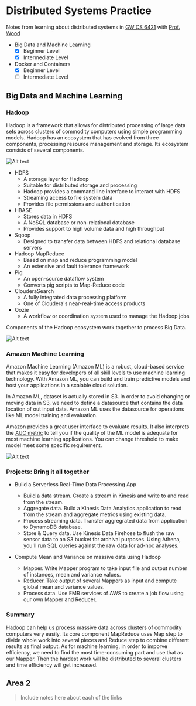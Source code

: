 # Distributed Systems Practice
Notes from learning about distributed systems in [GW CS 6421](https://gwdistsys18.github.io/) with [Prof. Wood](https://faculty.cs.gwu.edu/timwood/)

- Big  Data and Machine Learning
    - [x] Beginner Level
    - [x] Intermediate Level
    
- Docker and Containers
    - [x] Beginner Level
    - [ ] Intermediate Level

## Big Data and Machine Learning


### Hadoop

Hadoop is a framework that allows for distributed processing of large data sets across clusters of commodity computers using simple
programming models. Hadoop has an ecosystem that has evolved from three components, processing resource management and storage. Its ecosystem consists of
several components.

![Alt text](https://github.com/dongyh1995/dist-sys-practice/raw/master/Screenshots/hadoop.png)

- HDFS
    - A storage layer for Hadoop
    - Suitable for distributed storage and processing
    - Hadoop provides a command line interface to interact with HDFS
    - Streaming access to file system data
    - Provides file permissions and authentication
- HBASE
    - Stores data in HDFS
    - A NoSQL database or non-relational database
    - Provides support to high volume data and high throughput
- Sqoop
    - Designed to transfer data between HDFS and relational database servers
- Hadoop MapReduce
    - Based on map and reduce programming model
    - An extensive and fault tolerance framework
- Pig
    - An open-source dataflow system
    - Converts pig scripts to Map-Reduce code
- ClouderaSearch
    - A fully integrated data processing platform
    - One of Cloudera's near-real-time access products
- Oozie
    - A workflow or coordination system used to manage the Hadoop jobs

Components of the Hadoop ecosystem work together to process Big Data.

![Alt text](https://github.com/dongyh1995/dist-sys-practice/raw/master/Screenshots/workflow.png)

### Amazon Machine Learning

Amazon Machine Learning (Amazon ML) is a robust, cloud-based service that makes it easy for developers of all skill levels to use machine learning technology. 
With Amazon ML, you can build and train predictive models and host your applications in a scalable cloud solution.

In Amazon ML, dataset is actually stored in S3. In order to avoid changing or moving data in S3, we need to define
 a datasource that contains the data location of out input data. Amazon ML uses the datasource for operations like ML model
  training and evaluation.

Amazon provides a great user interface to evaluate results. It also interprets the [AUC metric](https://gwdistsys18.github.io/) to tell you if the quality of the ML model is adequate for most machine
learning applications. You can change threshold to make model meet some specific requirement.

![Alt text](https://github.com/dongyh1995/dist-sys-practice/raw/master/Screenshots/ML_Evaluation.png)

### Projects: Bring it all together

- Build a Serverless Real-Time Data Processing App
    - Build a data stream. Create a stream in Kinesis and write to and read from the stream.
    - Aggregate data. Build a Kinesis Data Analytics application to read from the stream and aggregate metrics using existing data.
    - Process streaming data. Transfer aggregrated data from application to DynamoDB database.
    - Store & Query data. Use Kinesis Data Firehose to flush the raw sensor data to an S3 bucket for archival purposes. Using Athena, you'll run SQL queries against the raw data for ad-hoc analyses.

- Compute Mean and Variance on massive data using Hadoop
    - Mapper. Write Mapper program to take input file and output number of instances, mean and variance values.
    - Reducer. Take output of several Mappers as input and compute global mean and variance values.
    - Process data. Use EMR services of AWS to create a job flow using our own Mapper and Reducer.

### Summary

Hadoop can help us process massive data across clusters of commodity computers very easily. Its core component MapReduce uses Map step to divide whole work into
several pieces and Reduce step to combine different results as final output. As for machine learning, in order to imporve efficiency, we
need to find the most time-consuming part and use that as our Mapper. Then the hardest work will be distributed to several clusters and time efficiency
will get increased.


## Area 2
> Include notes here about each of the links